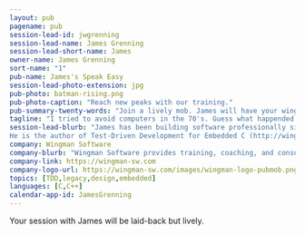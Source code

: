 ```yaml
---
layout: pub
pagename: pub
session-lead-id: jwgrenning
session-lead-name: James Grenning
session-lead-short-name: James
owner-name: James Grenning
sort-name: "1"
pub-name: James's Speak Easy
session-lead-photo-extension: jpg
pub-photo: batman-rising.png
pub-photo-caption: "Reach new peaks with our training."
pub-summary-twenty-words: "Join a lively mob. James will have your wing.""
tagline: "I tried to avoid computers in the 70's. Guess what happended. Loving software development ever since."
session-lead-blurb: "James has been building software professionally since 1979.
He is the author of Test-Driven Development for Embedded C (http://wingman-sw.com/tddec) and has chapters in four other books. He is a co-author of CppUTest, a popular unit test harness for embedded C and C++. James Grenning’s trains, coaches and consults worldwide. James’ mission is to bring modern technical and management practices to product development teams, especially embedded systems development.  He invented Planning Poker, an estimating technique used around the world, and participated in the creation of the Manifesto for Agile Software Development."
company: Wingman Software
company-blurb: "Wingman Software provides training, coaching, and consulting for embedded software teams and individuals."
company-link: https://wingman-sw.com
company-logo-url: https://wingman-sw.com/images/wingman-logo-pubmob.png
topics: [TDD,legacy,design,embedded]
languages: [C,C++]
calendar-app-id: JamesGrenning
---
```

Your session with James will be laid-back but lively.

